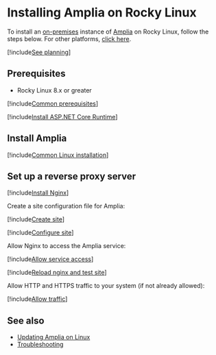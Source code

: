 ﻿# Installing Amplia on Rocky Linux

To install an [on-premises](../index.md) instance of [Amplia](../../index.md) on Rocky Linux, follow the steps below. For other platforms, [click here](../index.md).

[!include[See planning](../includes/see-planning.md)]

## Prerequisites

* Rocky Linux 8.x or greater

[!include[Common prerequisites](../includes/common-requisites.md)]

[!include[Install ASP.NET Core Runtime](../../../includes/linux/rocky/install-aspnetcore-60.md)]

## Install Amplia

[!include[Common Linux installation](includes/common-linux-install.md)]

## Set up a reverse proxy server

[!include[Install Nginx](../../../includes/linux/rocky/install-nginx.md)]

Create a site configuration file for Amplia:

[!include[Create site](../../../../../includes/amplia/centos/create-site.md)]

[!include[Configure site](includes/configure-site.md)]

Allow Nginx to access the Amplia service:

[!include[Allow service access](../../../../../includes/linux/centos/allow-service-access.md)]

[!include[Reload nginx and test site](includes/reload-and-test.md)]

Allow HTTP and HTTPS traffic to your system (if not already allowed):

[!include[Allow traffic](../../../../../includes/linux/centos/allow-http.md)]

## See also

* [Updating Amplia on Linux](update.md)
* [Troubleshooting](troubleshoot/index.md)
